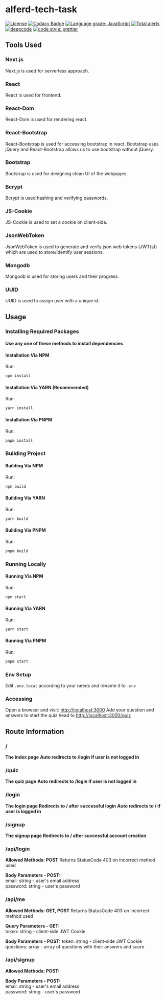 # alferd-tech-task

[![License](https://img.shields.io/badge/License-BSD%203--Clause-blue.svg)](https://opensource.org/licenses/BSD-3-Clause)
[![Codacy Badge](https://app.codacy.com/project/badge/Grade/1a84cf2e25ae4c6e88f3a8efb71998b0)](https://www.codacy.com/gh/SoulHarsh007/alferd-tech-task/dashboard?utm_source=github.com&utm_medium=referral&utm_content=SoulHarsh007/alferd-tech-task&utm_campaign=Badge_Grade)
[![Language grade: JavaScript](https://img.shields.io/lgtm/grade/javascript/g/SoulHarsh007/alferd-tech-task.svg?logo=lgtm&logoWidth=18)](https://lgtm.com/projects/g/SoulHarsh007/alferd-tech-task/context:javascript)
[![Total alerts](https://img.shields.io/lgtm/alerts/g/SoulHarsh007/alferd-tech-task.svg?logo=lgtm&logoWidth=18)](https://lgtm.com/projects/g/SoulHarsh007/alferd-tech-task/alerts/)
[![deepcode](https://www.deepcode.ai/api/gh/badge?key=eyJhbGciOiJIUzI1NiIsInR5cCI6IkpXVCJ9.eyJwbGF0Zm9ybTEiOiJnaCIsIm93bmVyMSI6IlNvdWxIYXJzaDAwNyIsInJlcG8xIjoiYWxmZXJkLXRlY2gtdGFzayIsImluY2x1ZGVMaW50IjpmYWxzZSwiYXV0aG9ySWQiOjI4MzI0LCJpYXQiOjE2MTg2NjUzNzl9.aCdk6KmE2nXyG-ci9ClUr9ZLwxhK-lpYdaqqUgJcI-8)](https://www.deepcode.ai/app/gh/SoulHarsh007/alferd-tech-task/_/dashboard?utm_content=gh%2FSoulHarsh007%2Falferd-tech-task)
[![code style: prettier](https://img.shields.io/badge/code_style-prettier-ff69b4.svg?style=flat-square)](https://github.com/prettier/prettier)

## Tools Used

### Next.js

Next.js is used for serverless approach.

### React

React is used for frontend.

### React-Dom

React-Dom is used for rendering react.

### React-Bootstrap

React-Bootstrap is used for accessing bootstrap in react.
Bootstrap uses jQuery and React-Bootstrap allows us to use bootstrap without jQuery.

### Bootstrap

Bootstrap is used for designing clean UI of the webpages.

### Bcrypt

Bcrypt is used hashing and verifying passwords.

### JS-Cookie

JS-Cookie is used to set a cookie on client-side.

### JsonWebToken

JsonWebToken is used to generate and verify json web tokens (JWT(s)) which are used to store/identify user sessions.

### Mongodb

Mongodb is used for storing users and their progress.

### UUID

UUID is used to assign user with a unique id.

## Usage

### Installing Required Packages

#### Use any one of these methods to install dependencies

#### Installation Via NPM

Run:

```bash
npm install
```

#### Installation Via YARN (Recommended)

Run:

```bash
yarn install
```

#### Installation Via PNPM

Run:

```bash
pnpm install
```

### Building Project

#### Building Via NPM

Run:

```bash
npm build
```

#### Building Via YARN

Run:

```bash
yarn build
```

#### Building Via PNPM

Run:

```bash
pnpm build
```

### Running Locally

#### Running Via NPM

Run:

```bash
npm start
```

#### Running Via YARN

Run:

```bash
yarn start
```

#### Running Via PNPM

Run:

```bash
pnpm start
```

### Env Setup

Edit `.env.local` according to your needs and rename it to `.env`

### Accessing

Open a browser and visit: <http://localhost:3000> Add your question and answers
to start the quiz head to <http://localhost:3000/quiz>

## Route Information

### /

**The index page**
**Auto redirects to /login if user is not logged in**

### /quiz

**The quiz page**
**Auto redirects to /login if user is not logged in**

### /login

**The login page**
**Redirects to / after successful login**
**Auto redirects to / if user is logged in**

### /signup

**The signup page**
**Redirects to / after successful account creation**

### /api/login

**Allowed Methods: POST**
Returns StatusCode 403 on incorrect method used

**Body Parameters - POST:**  
email: string - user's email address  
password: string - user's password

### /api/me

**Allowed Methods: GET, POST**
Returns StatusCode 403 on incorrect method used

**Query Parameters - GET:**  
token: string - client-side JWT Cookie

**Body Parameters - POST:**
token: string - client-side JWT Cookie  
questions: array - array of questions with their answers and score

### /api/signup

**Allowed Methods: POST:**

**Body Parameters - POST:**  
email: string - user's email address  
password: string - user's password
